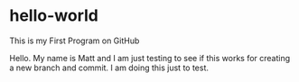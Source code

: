 # hello-world
This is my First Program on GitHub

Hello. My name is Matt and I am just testing to see if this works for creating a new branch and commit.
I am doing this just to test.
